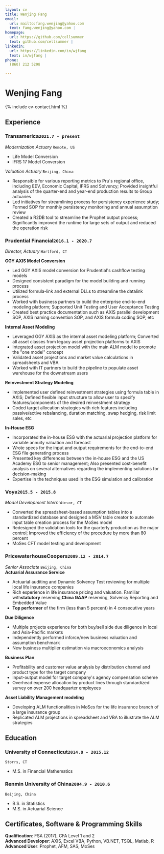 ```yaml
---
layout: cv
title: Wenjing Fang
email:
  url: mailto:fang.wenjing@yahoo.com
  text: fang.wenjing@yahoo.com |
homepage:
  url: https://github.com/cellsummer
  text: github.com/cellsummer |
linkedin:
  url: https://linkedin.com/in/wjfang
  text: in/wjfang |
phone:
  (860) 212 5298

---
```

# Wenjing Fang

<!--
include contact information from the front matter
Supported arguments:
    - homepage: url, text
    - linkedin: url, text
    - phone
    - email
-->

{% include cv-contact.html %}

## Experience

### Transamerica`2021.7 - present`

_Modernization Actuary_ `Remote, US`   

* Life Model Conversion
* IFRS 17 Model Conversion  



_Valuation Actuary_ `Beijing, China`   

* Responsible for various reporting metrics to Pru's regional office, including EEV, Economic Capital, IFRS and Solvency; Provided insightful analysis of the quarter-end and year-end production results to Group actuaries
* Led initiatives for streamlining process for persistency experience study; Formed SOP for monthly persistency monitoring and annual assumption review
* Created a R2DB tool to streamline the Prophet output process; Significantly improved the runtime for large sets of output and reduced the operation risk  


### Prudential Financial`2016.1 - 2020.7`

_Director, Actuary_ `Hartford, CT`   

**GGY AXIS Model Conversion**

* Led GGY AXIS model conversion for Prudential's cashflow testing models
* Designed consistent paradigm for the model building and running process
* Utilized formula-link and external DLLs to streamline the datalink process
* Worked with business partners to build the enterprise end-to-end modeling platform; Supported Unit Testing and User Acceptance Testing
* Created best practice documentation such as AXIS parallel development SOP, AXIS naming convention SOP, and AXIS formula coding SOP, etc

**Internal Asset Modeling**

* Leveraged GGY AXIS as the internal asset modeling platform; Converted all asset classes from legacy asset projection platforms to AXIS
* Integrated asset projection model with the main ALM model to promote the "one model" concept
* Validated asset projections and market value calculations in spreadsheets and VBA
* Worked with IT partners to build the pipeline to populate asset warehouse for the downstream users

**Reinvestment Strategy Modeling**

* Implemented user defined reinvestment strategies using formula table in AXIS; Defined flexible input structure to allow user to specify features/components of the desired reinvestment strategy
* Coded target allocation strategies with rich features including passive/active rebalancing, duration matching, swap hedging, risk limit sales, etc

**In-House ESG**

* Incorporated the in-house ESG with the actuarial projection platform for variable annuity valuation and forecast
* Wrote specs for the input and output requirements for the end-to-end ESG file generating process
* Presented key differences between the in-house ESG and the US Academy ESG to senior management; Also presented cost-benefit analysis on several alternatives regarding the implementing solutions for decision-making
* Expertise in the techniques used in the ESG simulation and calibration  


### Voya`2015.5 - 2015.8`

_Model Development Intern_ `Winsor, CT`

* Converted the spreadsheet-based assumption tables into a standardized database and designed a MSV table creator to automate input table creation process for the MoSes model
* Redesigned the validation tools for the quarterly production as the major control; Improved the efficiency of the procedure by more than 80 percent
* MoSes CFT model testing and development  


### PricewaterhouseCoopers`2009.12 - 2014.7`

_Senior Associate_ `Beijing, China`  
**Actuarial Assurance Service**

* Actuarial auditing and Dynamic Solvency Test reviewing for multiple local life insurance companies
* Rich experience in life insurance pricing and valuation. Familiar with**statutory** reserving,**China GAAP** reserving, Solvency Reporting and Embedded Value
* **Top performer** of the firm (less than 5 percent) in 4 consecutive years

**Due Diligence**

* Multiple projects experience for both buy/sell side due diligence in local and Asia-Pacific markets
* Independently performed inforce/new business valuation and assumption benchmark
* New business multiplier estimation via macroeconomics analysis

**Business Plan**

* Profitability and customer value analysis by distribution channel and product type for the target company
* Input-output model for target company's agency compensation scheme
* Overhead expense allocation by product lines through standardized survey on over 200 headquarter employees

**Asset Liability Management modeling**

* Developing ALM functionalities in MoSes for the life insurance branch of a large insurance group
* Replicated ALM projections in spreadsheet and VBA to illustrate the ALM strategies


## Education

### University of Connecticut`2014.8 - 2015.12`

```
Storrs, CT
```

- M.S. in Financial Mathematics

### Renmin University of China`2004.9 - 2010.6`

```
Beijing, China
```

- B.S. in Statistics
- M.S. in Actuarial Science


## Certificates, Software & Programming Skills 

**Qualification**: FSA (2017), CFA Level 1 and 2  
**Advanced Developer**: AXIS, Excel VBA, Python, VB.NET, TSQL, Matlab, R   
**Advanced User**: Prophet, AFM, SAS, MoSes  

<!-- ### Footer

Last updated: 3/30/2020 -->
